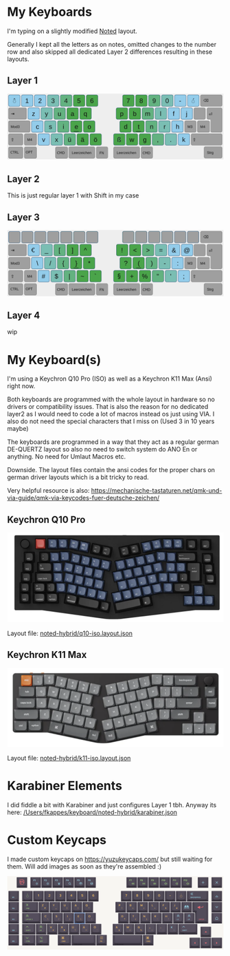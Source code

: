 # My Keyboards

I'm typing on a slightly modified [Noted](notedhttps://github.com/dariogoetz/noted-layout) layout.

Generally I kept all the letters as on notes, omitted changes to the number row and also skipped all dedicated Layer 2 differences resulting in these layouts.

## Layer 1

![Layer 1 Layout](noted-hybrid/layer1.png)

## Layer 2

This is just regular layer 1 with Shift in my case

## Layer 3

![Layer 1 Layout](noted-hybrid/layer3.png)

## Layer 4

wip

# My Keyboard(s)

I'm using a Keychron Q10 Pro (ISO) as well as a Keychron K11 Max (Ansi) right now.

Both keyboards are programmed with the whole layout in hardware so no drivers or compatibility issues. That is also the reason for no dedicated layer2 as I would need to code a lot of macros instead os just using VIA. I also do not need the special characters that I miss on (Used 3 in 10 years maybe)

The keyboards are programmed in a way that they act as a regular german DE-QUERTZ layout so also no need to switch system do ANO En or anything. No need for Umlaut Macros etc.

Downside. The layout files contain the ansi codes for the proper chars on german driver layouts which is a bit tricky to read.

Very helpful resource is also: https://mechanische-tastaturen.net/qmk-und-via-guide/qmk-via-keycodes-fuer-deutsche-zeichen/

## Keychron Q10 Pro

![Keychron Q10 Pro](keyboards/Keychron%20Q10%20Pro/q10.png)

Layout file: [noted-hybrid/q10-iso.layout.json](noted-hybrid/q10-iso.layout.json)

## Keychron K11 Max
![Keychron K11 Max](keyboards/Keychron%20K11%20Max/k11.png)

Layout file: [noted-hybrid/k11-iso.layout.json](noted-hybrid/k11-iso.layout.json)

# Karabiner Elements

I did fiddle a bit with Karabiner and just configures Layer 1 tbh. Anyway its here: [/Users/fkappes/keyboard/noted-hybrid/karabiner.json](/Users/fkappes/keyboard/noted-hybrid/karabiner.json)

# Custom Keycaps

I made custom keycaps on https://yuzukeycaps.com/ but still waiting for them. Will add images as soon as they're assembled :)

![keycaps](keycaps/image.png)